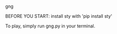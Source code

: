 gng

BEFORE YOU START: install sty with 'pip install sty' 



To play, simply run gng.py in your terminal.